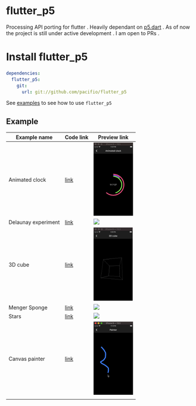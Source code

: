 # flutter_p5

Processing API porting for flutter . Heavily dependant on [p5.dart](https://pub.dev/packages/p5) . As of now the project is still under active development . I am open to PRs .

# Install flutter_p5

```yaml
dependencies:
  flutter_p5:
    git:
      url: git://github.com/pacifio/flutter_p5
```

See [examples](https://github.com/pacifio/flutter_p5/blob/master/example/lib/) to see how to use `flutter_p5`

## Example

| Example name   | Code link                                                                          | Preview link                                   |
|----------------|------------------------------------------------------------------------------------|------------------------------------------------|
| Animated clock | [link](https://github.com/pacifio/flutter_p5/blob/master/example/lib/clock.dart)   | <img src="./media/clock.gif" height="200" />   |
| Delaunay experiment | [link](https://github.com/pacifio/flutter_p5/blob/master/example/lib/delaunay_experiment.dart)   | <img src="./media/delaunay.gif" height="200" />   |
| 3D cube | [link](https://github.com/pacifio/flutter_p5/blob/master/example/lib/3d_cube.dart)   | <img src="./media/cube.gif" height="200" />   |
| Menger Sponge | [link](https://github.com/pacifio/flutter_p5/blob/master/example/lib/menger_sponge.dart)   | <img src="./media/menger.gif" height="200" />   |
| Stars | [link](https://github.com/pacifio/flutter_p5/blob/master/example/lib/stars.dart)   | <img src="./media/stars.gif" height="200" />   |
| Canvas painter | [link](https://github.com/pacifio/flutter_p5/blob/master/example/lib/painter.dart) | <img src="./media/painter.gif" height="200" /> |
|                |                                                                                    |                                                |